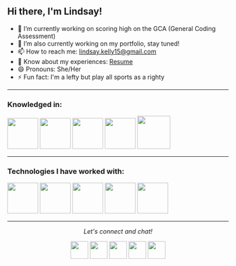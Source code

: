 ## Hi there, I'm Lindsay!

- 🌱 I’m currently working on scoring high on the GCA (General Coding Assessment)
- 🔭 I’m also currently working on my portfolio, stay tuned!
- 📫 How to reach me: lindsay.kelly15@gmail.com
- 📄 Know about my experiences: [Resume](https://docs.google.com/document/d/1wItHzjEpeNePyXLXshOFUO2EFfUGiWIyIiK2g4fpmjw/edit)
- 😄 Pronouns: She/Her
- ⚡ Fun fact: I'm a lefty but play all sports as a righty

---

### Knowledged in: </br>
<img src="https://cdn-icons-png.flaticon.com/512/136/136528.png" width="70"> <img src="https://cdn-icons-png.flaticon.com/512/136/136527.png" width="70"> <img src="https://cdn-icons-png.flaticon.com/512/2305/2305963.png" width="70"> <img src="https://cdn.icon-icons.com/icons2/2415/PNG/512/react_original_wordmark_logo_icon_146375.png" width="70"> <img src="https://cdn.icon-icons.com/icons2/2415/PNG/512/nodejs_original_wordmark_logo_icon_146412.png" width="75">
</br>

---

### Technologies I have worked with:</br>
<img src="https://cdn.icon-icons.com/icons2/3053/PNG/512/microsoft_visual_studio_code_alt_macos_bigsur_icon_189955.png" width="70"> <img src="https://cdn.icon-icons.com/icons2/2415/PNG/512/github_original_wordmark_logo_icon_146506.png" width="70"> <img src="https://cdn.icon-icons.com/icons2/2648/PNG/512/dev_git_square_icon_160857.png" width="70"> <img src="https://cdn.icon-icons.com/icons2/2415/PNG/512/heroku_plain_wordmark_logo_icon_146480.png" width="70"> <img src="https://cdn.icon-icons.com/icons2/3053/PNG/512/postman_macos_bigsur_icon_189815.png" width="70">

---

<p align="center">
  <i>Let's connect and chat!</i>

  <p align="center">     
    <p align="center">     
    <a href="https://www.linkedin.com/in/lindsay-s-kelly/" alt="Linkedin"><img src="https://cdn.icon-icons.com/icons2/1253/PNG/512/1495493940-linkedinsocialmedialogo_84449.png" height="40" width="40"></a>
    <a href="https://www.instagram.com/jettyblue" alt="Facebook"><img src="https://cdn.icon-icons.com/icons2/1253/PNG/512/1495493990-instagramsocialmedialogo_84423.png" height="40" width="40"></a>
    <a href="https://www.facebook.com/lindsay.kelly.79" alt="Facebook"><img src="https://cdn.icon-icons.com/icons2/1253/PNG/512/1495493982-facebooksocialmedialogo_84419.png" height="40" width="40"></a>
    <a href="mailto:lindsay.kelly15@gmail.com" alt="Contact me"><img src="https://cdn.icon-icons.com/icons2/1253/PNG/512/1495493944-googlesocialmedialogo_84420.png" height="40" width="40"></a>
      <a href="https://open.spotify.com/user/122745978?si=EqyjhdHDSfi9cteMsH8B4w" alt="Spotify"><img src="https://cdn.icon-icons.com/icons2/1253/PNG/512/1495493966-greensocialmedialogo_84411.png" height="40" width="40"></a>
    <!-- <a href="https://nitishawasthi.com" alt="My site"><img src="https://raw.githubusercontent.com/jayehernandez/jayehernandez/3f5402efef9a0ae89211a6e04609558e862ca616/readme/external-link-line.svg"></a> -->
  </p>
  
